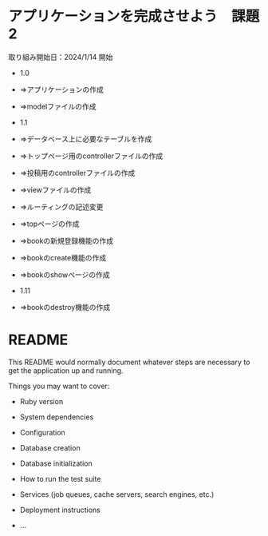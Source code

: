 
# アプリケーションを完成させよう　課題2

取り組み開始日：2024/1/14 開始

* 1.0
* ⇒アプリケーションの作成
* ⇒modelファイルの作成


* 1.1
* ⇒データベース上に必要なテーブルを作成
* ⇒トップページ用のcontrollerファイルの作成
* ⇒投稿用のcontrollerファイルの作成
* ⇒viewファイルの作成
* ⇒ルーティングの記述変更
* ⇒topページの作成
* ⇒bookの新規登録機能の作成
* ⇒bookのcreate機能の作成
* ⇒bookのshowページの作成

* 1.11
* ⇒bookのdestroy機能の作成



# README

This README would normally document whatever steps are necessary to get the
application up and running.

Things you may want to cover:

* Ruby version

* System dependencies

* Configuration

* Database creation

* Database initialization

* How to run the test suite

* Services (job queues, cache servers, search engines, etc.)

* Deployment instructions

* ...
